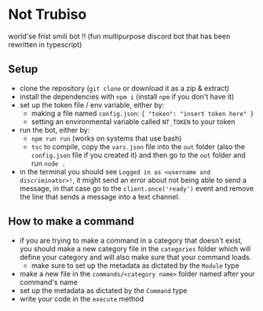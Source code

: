 # Not Trubiso
world'se frist smili bot !!
(fun multipurpose discord bot that has been rewritten in typescript)
## Setup
 - clone the repository (`git clone` or download it as a zip & extract)
 - install the dependencies with `npm i` (install `npm` if you don't have it)
 - set up the token file / env variable, either by:
	 - making a file named `config.json`: `{ "token": "insert token here" }`
	 - setting an environmental variable called `NT_TOKEN` to your token
 - run the bot, either by:
	 - `npm run run` (works on systems that use bash)
	 - `tsc` to compile, copy the `vars.json` file into the `out` folder (also the `config.json` file if you created it) and then go to the `out` folder and run `node .`
 - in the terminal you should see `Logged in as <username and discriminator>!`, it might send an error about not being able to send a message, in that case go to the `client.once('ready')` event and remove the line that sends a message into a text channel.
## How to make a command
 - if you are trying to make a command in a category that doesn't exist, you should make a new category file in the `categories` folder which will define your category and will also make sure that your command loads.
	 - make sure to set up the metadata as dictated by the `Module` type
 - make a new file in the `commands/<category name>` folder named after your command's name
 - set up the metadata as dictated by the `Command` type
 - write your code in the `execute` method
